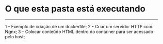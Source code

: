 # O que esta pasta está executando
---
1 - Exemplo de criação de um dockerfile;
2 - Criar um servidor HTTP com Ngnx;
3 - Colocar conteúdo HTML dentro do container para ser acessado pelo host;